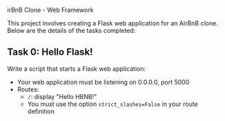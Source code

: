 irBnB Clone - Web Framework

This project involves creating a Flask web application for an AirBnB clone. Below are the details of the tasks completed:

## Task 0: Hello Flask!

Write a script that starts a Flask web application:

- Your web application must be listening on 0.0.0.0, port 5000
- Routes:
  - `/`: display "Hello HBNB!"
  - You must use the option `strict_slashes=False` in your route definition
